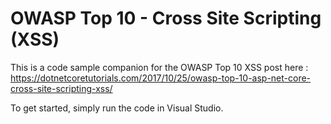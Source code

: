 # OWASP Top 10 - Cross Site Scripting (XSS)

This is a code sample companion for the OWASP Top 10 XSS post here : https://dotnetcoretutorials.com/2017/10/25/owasp-top-10-asp-net-core-cross-site-scripting-xss/

To get started, simply run the code in Visual Studio. 

